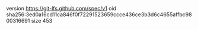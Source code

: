 version https://git-lfs.github.com/spec/v1
oid sha256:3ed0a16cd11ca846f0f72291523659ccce436ce3b3d6c4655affbc9800316691
size 453
